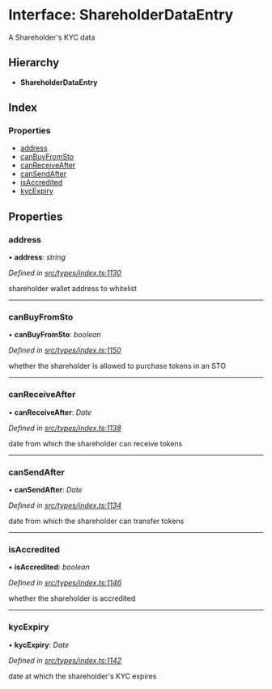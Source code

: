 # Interface: ShareholderDataEntry

A Shareholder's KYC data

## Hierarchy

- **ShareholderDataEntry**

## Index

### Properties

- [address](_types_index_.shareholderdataentry.md#address)
- [canBuyFromSto](_types_index_.shareholderdataentry.md#canbuyfromsto)
- [canReceiveAfter](_types_index_.shareholderdataentry.md#canreceiveafter)
- [canSendAfter](_types_index_.shareholderdataentry.md#cansendafter)
- [isAccredited](_types_index_.shareholderdataentry.md#isaccredited)
- [kycExpiry](_types_index_.shareholderdataentry.md#kycexpiry)

## Properties

### address

• **address**: _string_

_Defined in [src/types/index.ts:1130](https://github.com/PolymathNetwork/polymath-sdk/blob/d80c6e9/src/types/index.ts#L1130)_

shareholder wallet address to whitelist

---

### canBuyFromSto

• **canBuyFromSto**: _boolean_

_Defined in [src/types/index.ts:1150](https://github.com/PolymathNetwork/polymath-sdk/blob/d80c6e9/src/types/index.ts#L1150)_

whether the shareholder is allowed to purchase tokens in an STO

---

### canReceiveAfter

• **canReceiveAfter**: _Date_

_Defined in [src/types/index.ts:1138](https://github.com/PolymathNetwork/polymath-sdk/blob/d80c6e9/src/types/index.ts#L1138)_

date from which the shareholder can receive tokens

---

### canSendAfter

• **canSendAfter**: _Date_

_Defined in [src/types/index.ts:1134](https://github.com/PolymathNetwork/polymath-sdk/blob/d80c6e9/src/types/index.ts#L1134)_

date from which the shareholder can transfer tokens

---

### isAccredited

• **isAccredited**: _boolean_

_Defined in [src/types/index.ts:1146](https://github.com/PolymathNetwork/polymath-sdk/blob/d80c6e9/src/types/index.ts#L1146)_

whether the shareholder is accredited

---

### kycExpiry

• **kycExpiry**: _Date_

_Defined in [src/types/index.ts:1142](https://github.com/PolymathNetwork/polymath-sdk/blob/d80c6e9/src/types/index.ts#L1142)_

date at which the shareholder's KYC expires
